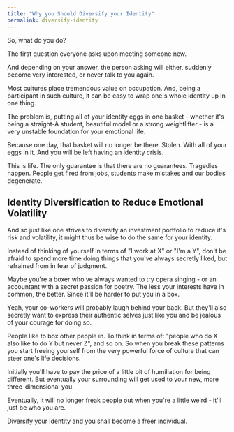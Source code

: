 ```yaml
---
title: "Why you Should Diversify your Identity"
permalink: diversify-identity
---
```


So, what do you do?

The first question everyone asks upon meeting someone new.

And depending on your answer, the person asking will either, suddenly become very interested, or never talk to you again.

Most cultures place tremendous value on occupation. And, being a participant in such culture, it can be easy to wrap one's whole identity up in one thing.

The problem is, putting all of your identity eggs in one basket - whether it's being a straight-A student, beautiful model or a strong weightlifter - is a very unstable foundation for your emotional life.

Because one day, that basket will no longer be there. Stolen. With all of your eggs in it. And you will be left having an identity crisis.

This is life. The only guarantee is that there are no guarantees. Tragedies happen. People get fired from jobs, students make mistakes and our bodies degenerate.

## Identity Diversification to Reduce Emotional Volatility

And so just like one strives to diversify an investment portfolio to reduce it's risk and volatility, it might thus be wise to do the same for your identity.

Instead of thinking of yourself in terms of "I work at X" or "I'm a Y", don't be afraid to spend more time doing things that you've always secretly liked, but refrained from in fear of judgment.

Maybe you're a boxer who've always wanted to try opera singing - or an accountant with a secret passion for poetry. The less your interests have in common, the better. Since it'll be harder to put you in a box.

Yeah, your co-workers will probably laugh behind your back. But they'll also secretly want to express their authentic selves just like you and be jealous of your courage for doing so.

People like to box other people in. To think in terms of: "people who do X also like to do Y but never Z", and so on. So when you break these patterns you start freeing yourself from the very powerful force of culture that can steer one's life decisions.

Initially you'll have to pay the price of a little bit of humiliation for being different. But eventually your surrounding will get used to your new, more three-dimensional you.

Eventually, it will no longer freak people out when you're a little weird - it'll just be who you are.

Diversify your identity and you shall become a freer individual.
